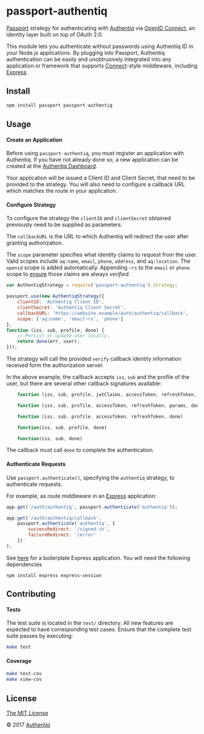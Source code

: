 # passport-authentiq

[Passport](http://passportjs.org/) strategy for authenticating with [Authentiq](https://www.authentiq.com/) via [OpenID Connect](http://openid.net/connect/), an identity layer built on top of OAuth 2.0. 

This module lets you authenticate without passwords using Authentiq ID in your Node.js applications. By plugging into Passport, Authentiq  authentication can be easily and unobtrusively integrated into any application or framework that supports [Connect](http://www.senchalabs.org/connect/)-style middleware, including [Express](http://expressjs.com/).

## Install

```bash
npm install passport passport-authentiq
```

## Usage

#### Create an Application

Before using `passport-authentiq`, you must register an application with Authentiq. If you have not already done so, a new application can be created at the [Authentiq Dashboard](https://dashboard.authentiq.com/).

Your application will be issued a Client ID and Client Secret, that need to be provided to the strategy. You will also need to configure a callback URL which matches the route in your application.

#### Configure Strategy

To configure the strategy the `clientID` and `clientSecret` obtained previously need to be supplied as parameters.

The `callbackURL` is the URL to which Authentiq will redirect the user after granting authorization.

The `scope` parameter specifies what identity claims to request from the user. Valid scopes include `aq:name`, `email`, `phone`, `address`, and `aq:location`. The `openid` scope is added automatically. Appending `~rs` to the `email` or `phone` scope to [ensure](https://developers.authentiq.com/#identity-claims) those claims are always _verified_.

```javascript
var AuthentiqStrategy = require('passport-authentiq').Strategy;

passport.use(new AuthentiqStrategy({
    clientID: 'Authentiq Client ID',
    clientSecret: 'Authentiq Client Secret',
    callbackURL: 'https://website.example/auth/authentiq/callback',
    scope: ['aq:name', 'email~rs', 'phone']
},
function (iss, sub, profile, done) {
    // Persist or update user locally.
    return done(err, user);
}));
```

The strategy will call the provided `verify` callback identity information received form the authorization server.

In the above example, the callback accepts `iss`, `sub` and the profile of the user, but there are several other callback signatures available:

```javascript
    function (iss, sub, profile, jwtClaims, accessToken, refreshToken, params, done)

    function (iss, sub, profile, accessToken, refreshToken, params, done)

    function (iss, sub, profile, accessToken, refreshToken, done)

    function(iss, sub, profile, done)

    function(iss, sub, done)
```

The callback must call `done` to complete the authentication.

#### Authenticate Requests

Use `passport.authenticate()`, specifying the `authentiq` strategy, to authenticate requests.

For example, as route middleware in an [Express](http://expressjs.com/) application:


```javascript
app.get('/auth/authentiq', passport.authenticate('authentiq'));

app.get('/auth/authentiq/callback',
    passport.authenticate('authentiq', {
        successRedirect: '/signed-in',
        failureRedirect: '/error'
    })
);
```

See [here](http://expressjs.com/en/starter/hello-world.html) for a boilerplate Express application. You will need the following dependencies

    npm install express express-session


## Contributing

#### Tests

The test suite is located in the `test/` directory.  All new features are expected to have corresponding test cases.  Ensure that the complete test suite passes by executing:

```bash
make test
```

#### Coverage


```bash
make test-cov
make view-cov
```

## License

[The MIT License](http://opensource.org/licenses/MIT)

© 2017 [Authentiq](https://www.authentiq.com/)
